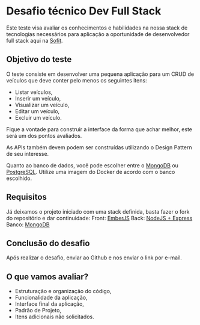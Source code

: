 # Desafio técnico Dev Full Stack

Este teste visa avaliar os conhecimentos e habilidades na nossa stack de tecnologias necessários para aplicação a oportunidade de desenvolvedor full stack aqui na [Sofit](https://sofit4.com.br).

## Objetivo do teste

O teste consiste em desenvolver uma pequena aplicação para um CRUD de veículos que deve conter pelo menos os seguintes itens:
- Listar veículos,
- Inserir um veículo,
- Visualizar um veículo,
- Editar um veículo, 
- Excluir um veículo.

Fique a vontade para construir a interface da forma que achar melhor, este será um dos pontos avaliados. 

As APIs também devem podem ser construídas utilizando o Design Pattern de seu interesse.

Quanto ao banco de dados, você pode escolher entre o [MongoDB](https://www.mongodb.com/) ou [PostgreSQL](https://www.postgresql.org/). Utilize uma imagem do Docker de acordo com o banco escolhido.

## Requisitos

Já deixamos o projeto iniciado com uma stack definida, basta fazer o fork do repositório e dar continuidade:
Front: [EmberJS](https://emberjs.com/)
Back: [NodeJS + Express](https://expressjs.com/pt-br/)
Banco: [MongoDB](https://www.mongodb.com/)

## Conclusão do desafio

Após realizar o desafio, enviar ao Github e nos enviar o link por e-mail.

## O que vamos avaliar?

- Estruturação e organização do código,
- Funcionalidade da aplicação,
- Interface final da aplicação,
- Padrão de Projeto,
- Itens adicionais não solicitados.
